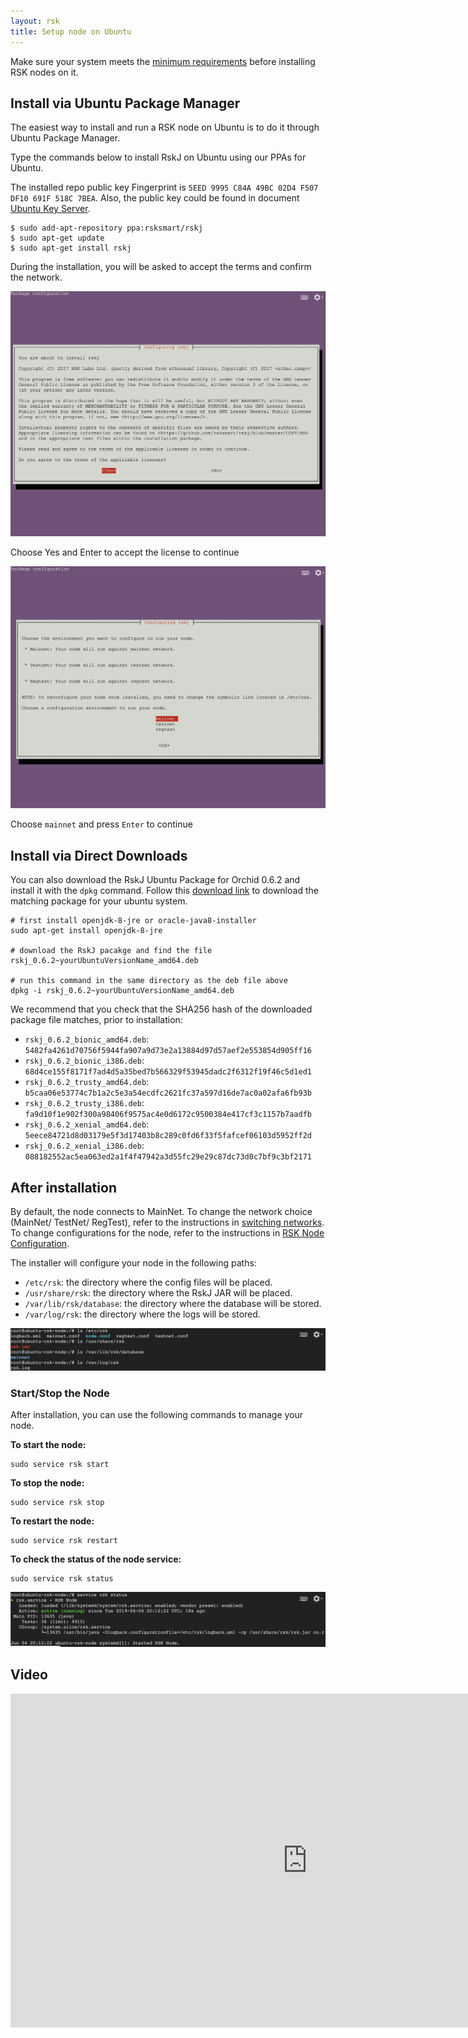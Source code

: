 ```yaml
---
layout: rsk
title: Setup node on Ubuntu
---
```


Make sure your system meets the [minimum requirements](../requirements/) before installing RSK nodes on it.

## Install via Ubuntu Package Manager

The easiest way to install and run a RSK node on Ubuntu is to do it through Ubuntu Package Manager.

Type the commands below to install RskJ on Ubuntu using our PPAs for Ubuntu. 

The installed repo public key Fingerprint is `5EED 9995 C84A 49BC 02D4 F507 DF10 691F 518C 7BEA`. Also, the public key could be found in document [Ubuntu Key Server](https://keyserver.ubuntu.com/).

```shell
$ sudo add-apt-repository ppa:rsksmart/rskj
$ sudo apt-get update
$ sudo apt-get install rskj
```

During the installation, you will be asked to accept the terms and confirm the network.   

<img alt="" class="setup-node-ubuntu" src="/assets/img/ubuntu/ubuntu1.png">

Choose Yes and Enter to accept the license to continue

<img alt="choose mainnet" class="setup-node-ubuntu" src="/assets/img/ubuntu/ubuntu2.png">

Choose `mainnet` and press `Enter` to continue

## Install via Direct Downloads

You can also download the RskJ Ubuntu Package for Orchid 0.6.2 and install it with the `dpkg` command. Follow this [download link](https://launchpad.net/~rsksmart/+archive/ubuntu/rskj/+packages) to download the matching package for your ubuntu system.

```shell
# first install openjdk-8-jre or oracle-java8-installer
sudo apt-get install openjdk-8-jre

# download the RskJ pacakge and find the file rskj_0.6.2~yourUbuntuVersionName_amd64.deb

# run this command in the same directory as the deb file above
dpkg -i rskj_0.6.2~yourUbuntuVersionName_amd64.deb
```

We recommend that you check that the SHA256 hash of the downloaded package file matches, prior to installation:

* `rskj_0.6.2_bionic_amd64.deb`: `5482fa4261d70756f5944fa907a9d73e2a13884d97d57aef2e553854d905ff16`
* `rskj_0.6.2_bionic_i386.deb`: `68d4ce155f8171f7ad4d5a35bed7b566329f53945dadc2f6312f19f46c5d1ed1`
* `rskj_0.6.2_trusty_amd64.deb`: `b5caa06e53774c7b1a2c5e3a54ecdfc2621fc37a597d16de7ac0a02afa6fb93b`
* `rskj_0.6.2_trusty_i386.deb`: `fa9d10f1e902f300a98406f9575ac4e0d6172c9500384e417cf3c1157b7aadfb`
* `rskj_0.6.2_xenial_amd64.deb`: `5eece84721d8d03179e5f3d17403b8c289c0fd6f33f5fafcef06103d5952ff2d`
* `rskj_0.6.2_xenial_i386.deb`: `088182552ac5ea063ed2a1f4f47942a3d55fc29e29c87dc73d0c7bf9c3bf2171`

## After installation

By default, the node connects to MainNet. To change the network choice (MainNet/ TestNet/ RegTest), refer to the instructions in [switching networks](/rsk/node/configure/switch-network). To change configurations for the node, refer to the instructions in [RSK Node Configuration](/rsk/node/configure).

The installer will configure your node in the following paths:

* `/etc/rsk`: the directory where the config files will be placed.
* `/usr/share/rsk`: the directory where the RskJ JAR will be placed.
* `/var/lib/rsk/database`: the directory where the database will be stored.
* `/var/log/rsk`: the directory where the logs will be stored.

<img alt="path" class="setup-node-ubuntu" src="/assets/img/ubuntu/ubuntu3.png">

### Start/Stop the Node

After installation, you can use the following commands to manage your node.

**To start the node:**

```shell
sudo service rsk start
```

**To stop the node:**

```shell
sudo service rsk stop
```

**To restart the node:**

```shell
sudo service rsk restart
```

**To check the status of the node service:**

```shell
sudo service rsk status
```

<img alt="scripts" class="setup-node-ubuntu" src="/assets/img/ubuntu/ubuntu4.png">

## Video

<div class="video-container">
  <iframe width="949" height="534" src="https://www.youtube-nocookie.com/embed/eW9UF2aJQgs?cc_load_policy=1" frameborder="0" allow="accelerometer; autoplay; encrypted-media; gyroscope; picture-in-picture" allowfullscreen></iframe>
</div>
